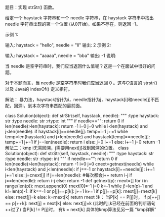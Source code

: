 题目：实现 strStr() 函数。

给定一个 haystack 字符串和一个 needle 字符串，在 haystack 字符串中找出 needle 字符串出现的第一个位置 (从0开始)。如果不存在，则返回  -1。

示例 1:

输入: haystack = "hello", needle = "ll"
输出: 2
示例 2:

输入: haystack = "aaaaa", needle = "bba"
输出: -1
说明:

当 needle 是空字符串时，我们应当返回什么值呢？这是一个在面试中很好的问题。

对于本题而言，当 needle 是空字符串时我们应当返回 0 。这与C语言的 strstr() 以及 Java的 indexOf() 定义相符。

解法：
暴力法，haystack指针为i，needle指针为j，haystack[i]和needle[j]不匹配，回溯i，到本次字符串匹配的最前面。

class Solution(object):
    def strStr(self, haystack, needle):
        """
        :type haystack: str
        :type needle: str
        :rtype: int
        """
        if needle=="":
            return 0
        if len(needle)>len(haystack):
            return -1
        i=0
        j=0
        while i<len(haystack) and j<len(needle):
            if haystack[i]==needle[j]:
                temp=i+1
                j+=1
                while temp<len(haystack) and j<len(needle) and haystack[temp]==needle[j]:
                    temp+=1
                    j+=1
                if j==len(needle):
                    return i
                else:
                    j=0
                    i+=1
            else:
                i+=1
                j=0
        return -1
解法二：kmp
i无需回溯，j需要用next[j]找到回溯的位置。
class Solution(object):
    def strStr(self, haystack, needle):
        """
        :type haystack: str
        :type needle: str
        :rtype: int
        """
        if needle=="":
            return 0
        if len(needle)>len(haystack):
            return -1
        i=0
        j=0
        cnext=getnext(needle)
        while i<len(haystack) and j<len(needle):
            if j==-1 or haystack[i]==needle[j]:
                i+=1
                j+=1
            else:
                j=cnext[j]
            if j==len(needle): #每次都会j++
                return i-j
        if j==len(needle):
                return i-j
        else:
            return -1
def getnext(p):
    rnext=[]
    for i in range(len(p)):
        rnext.append(0)
    rnext[0]=-1
    j=0
    k=-1
    while j!=len(p)-1 and k!=len(p)-1:
        if k==-1 or p[j]==p[k]:
            j+=1
            k+=1
            if p[j]==p[k]:
                rnext[j]=rnext[k]
            else:
                rnext[j]=k
        else:
            k=rnext[k]
    return rnext
注：
当P[k] == P[j]时，
if p[++j] == p[++k]: next[j] = next[k] 
else: next[j]=k (此时的j,k已经在前面的判断语句++过了)
当P[k] != P[j]时，
有k = next[k]
具体的kmp算法见另一篇 “kmp详解”